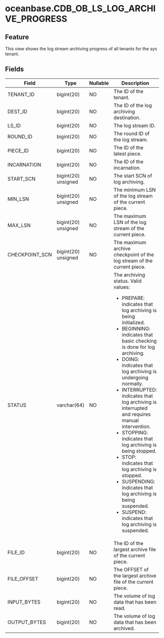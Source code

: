 # oceanbase.CDB_OB_LS_LOG_ARCHIVE_PROGRESS

## Feature

This view shows the log stream archiving progress of all tenants for the sys tenant. 

## Fields

| **Field** | **Type** | **Nullable** | **Description** |
| --- | --- | --- | --- |
| TENANT_ID | bigint(20) | NO | The ID of the tenant. |
| DEST_ID | bigint(20) | NO | The ID of the log archiving destination. |
| LS_ID | bigint(20) | NO | The log stream ID. |
| ROUND_ID | bigint(20) | NO | The round ID of the log stream. |
| PIECE_ID | bigint(20) | NO | The ID of the latest piece. |
| INCARNATION | bigint(20) | NO | The ID of the incarnation. |
| START_SCN | bigint(20) unsigned | NO | The start SCN of log archiving. |
| MIN_LSN | bigint(20) unsigned | NO | The minimum LSN of the log stream of the current piece. |
| MAX_LSN | bigint(20) unsigned | NO | The maximum LSN of the log stream of the current piece. |
| CHECKPOINT_SCN | bigint(20) unsigned | NO | The maximum archive checkpoint of the log stream of the current piece. |
| STATUS | varchar(64) | NO | The archiving status. Valid values:<ul><li> PREPARE: indicates that log archiving is being initialized. </li><li>BEGINNING: indicates that basic checking is done for log archiving. </li><li> DOING: indicates that log archiving is undergoing normally. </li><li> INTERRUPTED: indicates that log archiving is interrupted and requires manual intervention.</li><li> STOPPING: indicates that log archiving is being stopped.</li><li>STOP: indicates that log archiving is stopped. </li><li> SUSPENDING: indicates that log archiving is being suspended.</li><li> SUSPEND: indicates that log archiving is suspended. </li></ul> |
| FILE_ID | bigint(20) | NO | The ID of the largest archive file of the current piece. |
| FILE_OFFSET | bigint(20) | NO | The OFFSET of the largest archive file of the current piece. |
| INPUT_BYTES | bigint(20) | NO | The volume of log data that has been read. |
| OUTPUT_BYTES | bigint(20) | NO | The volume of log data that has been archived. |

